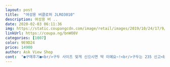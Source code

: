 ```yaml
---
layout: post 
title:  "여성용 버클로퍼 JLRO3010" 
description: 여성용 버 ..
date: 2020-02-03 06:11:36 
img: https://static.coupangcdn.com/image/retail/images/2019/10/24/17/9/22bcbc29-f3b0-479f-8bc5-224c335428e5.jpg 
linkUrl: https://coupa.ng/bnWO8V 
categories: [1007] 
color: 9E9D24 
price: 14900 
author: Ask View Shop 
cont:  "●구매후기●<br/>구두 사이즈 맞게 신으시면 딱 이예요~!<br/>구두는 235 신고<br/>그리고 뾰족코 가 아니라서 좋았구요!<br/>디자인은 사진이나 상품평리뷰사진과 동일해요.<br/><br/>디자인은 예쁘고 안에 기모 있어서 부들부들해용<br/>미끄럼 방지도 약간? 되어 있는거 같았어요.<br/><br/>사무직 일하는 직장인 같아도 보이고,<br/>사이즈는 상품평보고 고민좀하다가<br/>새로받은 신발도 가죽이 살짝 울어있고 밑바닥 굽도 눌린자국이 있었는데 신경쓰일정도는 아니라 싼맛에 신으려구요.<br/><br/>스타킹에 신으면 살짝여유있고<br/>신발에 기스가있어서 교환받았는데<br/>양말신으면 딱맞을거같네요.<br/><br/>오래 걸으면 안되고 (저는 구두를 많이 안신어봐서 발뒷꿈치가 조금 아팠네요.<br/>.<br/>) 평발에 속하지만 나름 신기 괜찮았어요.<br/><br/>운동화는 240 신어서<br/>원래 230이고 발볼 넓어서 245 주문했는데 괜찮아요 불편하지 않고! 오래 걷기는 힘들 것 같아요<br/>저렇게 박스안에 담고 쿠팡박스 에 담아와서<br/>저렴하고 싼 맛으로 신고 다니기 좋아요.<br/><br/>전 발이 잘붓는 타입이고 신발앞쪽이 좁아지는 스타일이라<br/>찌그러지지는 않았어요!<br/>평소 발잘붓는분들은 한사이즈업 추천드려요.<br/><br/>학생 신발 같기도 하고,<br/>한사이즈 크게시켰는데 많이 헐떡거리지않고 딱좋아요<br/>" 
---
```

